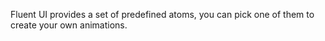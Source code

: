 Fluent UI provides a set of predefined atoms, you can pick one of them to create your own animations.
